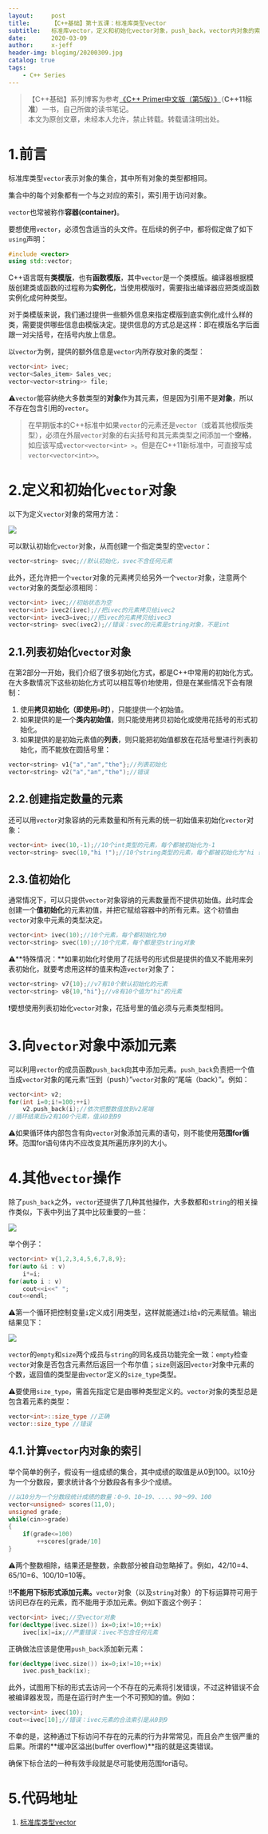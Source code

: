 ```yaml
---
layout:     post
title:      【C++基础】第十五课：标准库类型vector
subtitle:   标准库vector，定义和初始化vector对象，push_back，vector内对象的索引
date:       2020-03-09
author:     x-jeff
header-img: blogimg/20200309.jpg
catalog: true
tags:
    - C++ Series
---
```

>【C++基础】系列博客为参考[《C++ Primer中文版（第5版）》](https://www.phei.com.cn/module/goods/wssd_content.jsp?bookid=37655)（**C++11标准**）一书，自己所做的读书笔记。  
>本文为原创文章，未经本人允许，禁止转载。转载请注明出处。

# 1.前言

标准库类型`vector`表示对象的集合，其中所有对象的类型都相同。

集合中的每个对象都有一个与之对应的索引，索引用于访问对象。

`vector`也常被称作**容器(container)**。

要想使用`vector`，必须包含适当的头文件。在后续的例子中，都将假定做了如下`using`声明：

```c++
#include <vector>
using std::vector;
```

C++语言既有**类模版**，也有**函数模版**，其中`vector`是一个类模版。编译器根据模版创建类或函数的过程称为**实例化**，当使用模版时，需要指出编译器应把类或函数实例化成何种类型。

对于类模版来说，我们通过提供一些额外信息来指定模版到底实例化成什么样的类，需要提供哪些信息由模版决定。提供信息的方式总是这样：即在模版名字后面跟一对尖括号，在括号内放上信息。

以`vector`为例，提供的额外信息是`vector`内所存放对象的类型：

```c++
vector<int> ivec;
vector<Sales_item> Sales_vec;
vector<vector<string>> file;
```

⚠️`vector`能容纳绝大多数类型的**对象**作为其元素，但是因为引用不是**对象**，所以不存在包含引用的`vector`。

>在早期版本的C++标准中如果`vector`的元素还是`vector`（或着其他模版类型），必须在外层`vector`对象的右尖括号和其元素类型之间添加一个**空格**，如应该写成`vector<vector<int> >`。但是在C++11新标准中，可直接写成`vector<vector<int>>`。

# 2.定义和初始化`vector`对象

以下为定义`vector`对象的常用方法：

![](https://github.com/x-jeff/BlogImage/raw/master/CPPSeries/Lesson15/15x1.png)

可以默认初始化`vector`对象，从而创建一个指定类型的空`vector`：

```c++
vector<string> svec;//默认初始化，svec不含任何元素
```

此外，还允许把一个`vector`对象的元素拷贝给另外一个`vector`对象，注意两个`vector`对象的类型必须相同：

```c++
vector<int> ivec;//初始状态为空
vector<int> ivec2(ivec);//把ivec的元素拷贝给ivec2
vector<int> ivec3=ivec;//把ivec的元素拷贝给ivec3
vector<string> svec(ivec2);//错误：svec的元素是string对象，不是int
```

## 2.1.列表初始化`vector`对象

在第2部分一开始，我们介绍了很多初始化方式，都是C++中常用的初始化方式。在大多数情况下这些初始化方式可以相互等价地使用，但是在某些情况下会有限制：

1. 使用**拷贝初始化（即使用`=`时）**，只能提供一个初始值。
2. 如果提供的是一个**类内初始值**，则只能使用拷贝初始化或使用花括号的形式初始化。
3. 如果提供的是初始元素值的**列表**，则只能把初始值都放在花括号里进行列表初始化，而不能放在圆括号里：

```c++
vector<string> v1{"a","an","the"};//列表初始化
vector<string> v2("a","an","the");//错误
```

## 2.2.创建指定数量的元素

还可以用`vector`对象容纳的元素数量和所有元素的统一初始值来初始化`vector`对象：

```c++
vector<int> ivec(10,-1);//10个int类型的元素，每个都被初始化为-1
vector<string> svec(10,"hi !");//10个string类型的元素，每个都被初始化为"hi !"
```

## 2.3.值初始化

通常情况下，可以只提供`vector`对象容纳的元素数量而不提供初始值。此时库会创建一个**值初始化**的元素初值，并把它赋给容器中的所有元素。这个初值由`vector`对象中元素的类型决定。

```c++
vector<int> ivec(10);//10个元素，每个都初始化为0
vector<string> svec(10);//10个元素，每个都是空string对象
```

⚠️**特殊情况：**如果初始化时使用了花括号的形式但是提供的值又不能用来列表初始化，就要考虑用这样的值来构造`vector`对象了：

```c++
vector<string> v7{10};//v7有10个默认初始化的元素
vector<string> v8{10,"hi"};//v8有10个值为"hi"的元素
```

❗️要想使用列表初始化`vector`对象，花括号里的值必须与元素类型相同。

# 3.向`vector`对象中添加元素

可以利用`vector`的成员函数`push_back`向其中添加元素。`push_back`负责把一个值当成`vector`对象的尾元素“压到（push）”`vector`对象的“尾端（back）”。例如：

```c++
vector<int> v2;
for(int i=0;i!=100;++i)
	v2.push_back(i);//依次把整数值放到v2尾端
//循环结束后v2有100个元素，值从0到99
```

⚠️如果循环体内部包含有向`vector`对象添加元素的语句，则不能使用**范围for循环**。范围for语句体内不应改变其所遍历序列的大小。

# 4.其他`vector`操作

除了`push_back`之外，`vector`还提供了几种其他操作，大多数都和`string`的相关操作类似，下表中列出了其中比较重要的一些：

![](https://github.com/x-jeff/BlogImage/raw/master/CPPSeries/Lesson15/15x2.png)

举个例子：

```c++
vector<int> v{1,2,3,4,5,6,7,8,9};
for(auto &i : v)
	i*=i;
for(auto i : v)
	cout<<i<<" ";
cout<<endl;
```

⚠️第一个循环把控制变量`i`定义成引用类型，这样就能通过`i`给`v`的元素赋值。输出结果见下：

![](https://github.com/x-jeff/BlogImage/raw/master/CPPSeries/Lesson15/15x3.png)

`vector`的`empty`和`size`两个成员与`string`的同名成员功能完全一致：`empty`检查`vector`对象是否包含元素然后返回一个布尔值；`size`则返回`vector`对象中元素的个数，返回值的类型是由`vector`定义的`size_type`类型。

⚠️要使用`size_type`，需首先指定它是由哪种类型定义的。`vector`对象的类型总是包含着元素的类型：

```c++
vector<int>::size_type //正确
vector::size_type //错误
```

## 4.1.计算`vector`内对象的索引

举个简单的例子，假设有一组成绩的集合，其中成绩的取值是从0到100。以10分为一个分数段，要求统计各个分数段各有多少个成绩。

```c++
//以10分为一个分数段统计成绩的数量：0~9、10~19、...、90～99、100
vector<unsigned> scores(11,0);
unsigned grade;
while(cin>>grade)
{
	if(grade<=100)
		++scores[grade/10]
}
```

⚠️两个整数相除，结果还是整数，余数部分被自动忽略掉了。例如，42/10=4、65/10=6、100/10=10等。

‼️**不能用下标形式添加元素。**`vector`对象（以及`string`对象）的下标运算符可用于访问已存在的元素，而不能用于添加元素。例如下面这个例子：

```c++
vector<int> ivec;//空vector对象
for(decltype(ivec.size()) ix=0;ix!=10;++ix)
	ivec[ix]=ix;//严重错误：ivec不包含任何元素
```

正确做法应该是使用`push_back`添加新元素：

```c++
for(decltype(ivec.size()) ix=0;ix!=10;++ix)
	ivec.push_back(ix);
```

此外，试图用下标的形式去访问一个不存在的元素将引发错误，不过这种错误不会被编译器发现，而是在运行时产生一个不可预知的值。例如：

```c++
vector<int> ivec(10);
cout<<ivec[10];//错误：ivec元素的合法索引是从0到9
```

不幸的是，这种通过下标访问不存在的元素的行为非常常见，而且会产生很严重的后果。所谓的**缓冲区溢出(buffer overflow)**指的就是这类错误。

确保下标合法的一种有效手段就是尽可能使用范围for语句。

# 5.代码地址

1. [标准库类型vector](https://github.com/x-jeff/CPlusPlus_Code_Demo/tree/master/Demo15)